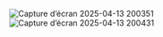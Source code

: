 ![Capture d’écran 2025-04-13 200351](https://github.com/user-attachments/assets/2461236d-8fbb-4422-87fc-4cb35d38b7ed)
![Capture d’écran 2025-04-13 200431](https://github.com/user-attachments/assets/ba802dd8-a724-4ff6-a048-fae32ae0360d)
